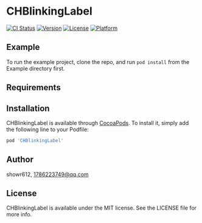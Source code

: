 # CHBlinkingLabel

[![CI Status](https://img.shields.io/travis/showr612/CHBlinkingLabel.svg?style=flat)](https://travis-ci.org/showr612/CHBlinkingLabel)
[![Version](https://img.shields.io/cocoapods/v/CHBlinkingLabel.svg?style=flat)](https://cocoapods.org/pods/CHBlinkingLabel)
[![License](https://img.shields.io/cocoapods/l/CHBlinkingLabel.svg?style=flat)](https://cocoapods.org/pods/CHBlinkingLabel)
[![Platform](https://img.shields.io/cocoapods/p/CHBlinkingLabel.svg?style=flat)](https://cocoapods.org/pods/CHBlinkingLabel)

## Example

To run the example project, clone the repo, and run `pod install` from the Example directory first.

## Requirements

## Installation

CHBlinkingLabel is available through [CocoaPods](https://cocoapods.org). To install
it, simply add the following line to your Podfile:

```ruby
pod 'CHBlinkingLabel'
```

## Author

showr612, 1786223749@qq.com

## License

CHBlinkingLabel is available under the MIT license. See the LICENSE file for more info.
